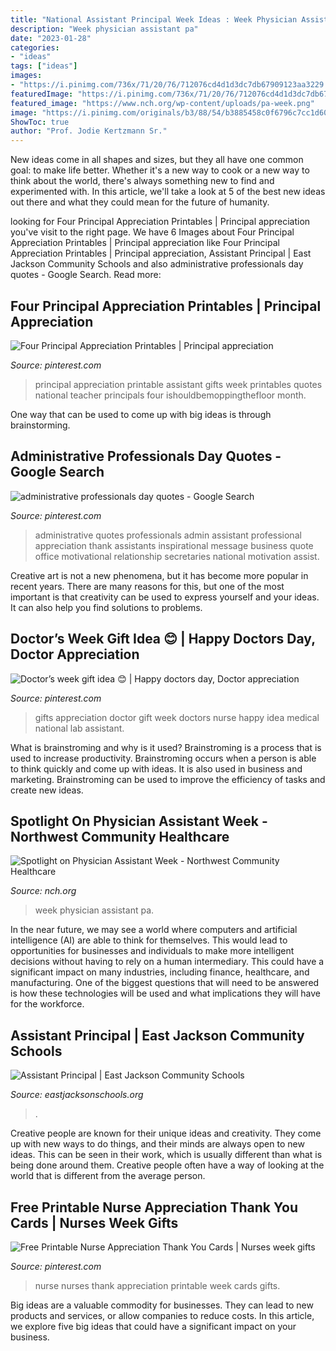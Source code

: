 ```yaml
---
title: "National Assistant Principal Week Ideas : Week Physician Assistant Pa"
description: "Week physician assistant pa"
date: "2023-01-28"
categories:
- "ideas"
tags: ["ideas"]
images:
- "https://i.pinimg.com/736x/71/20/76/712076cd4d1d3dc7db67909123aa3229.jpg"
featuredImage: "https://i.pinimg.com/736x/71/20/76/712076cd4d1d3dc7db67909123aa3229.jpg"
featured_image: "https://www.nch.org/wp-content/uploads/pa-week.png"
image: "https://i.pinimg.com/originals/b3/88/54/b3885458c0f6796c7cc1d6079bd783f3.jpg"
ShowToc: true
author: "Prof. Jodie Kertzmann Sr."
---
```



New ideas come in all shapes and sizes, but they all have one common goal: to make life better. Whether it's a new way to cook or a new way to think about the world, there's always something new to find and experimented with. In this article, we'll take a look at 5 of the best new ideas out there and what they could mean for the future of humanity.

	

		
looking for Four Principal Appreciation Printables | Principal appreciation you've visit to the right page. We have 6 Images about Four Principal Appreciation Printables | Principal appreciation like Four Principal Appreciation Printables | Principal appreciation, Assistant Principal | East Jackson Community Schools and also administrative professionals day quotes - Google Search. Read more:
		
    
## Four Principal Appreciation Printables | Principal Appreciation

<img loading=lazy src="https://i.pinimg.com/736x/14/da/b2/14dab2b4318566d437b33892c1322261.jpg" onerror="this.onerror=null;this.src='https://tse2.mm.bing.net/th?id=OIP.FIaFKHboeXsAa_SKlD0SOAHaKA&amp;pid=15.1';" alt="Four Principal Appreciation Printables | Principal appreciation">

_Source: pinterest.com_

>principal appreciation printable assistant gifts week printables quotes national teacher principals four ishouldbemoppingthefloor month. 

	

One way that can be used to come up with big ideas is through brainstorming.

    
## Administrative Professionals Day Quotes - Google Search

<img loading=lazy src="https://i.pinimg.com/originals/b3/88/54/b3885458c0f6796c7cc1d6079bd783f3.jpg" onerror="this.onerror=null;this.src='https://tse2.mm.bing.net/th?id=OIP.W_ITG6k5R694DP5PRtx0OgDgEW&amp;pid=15.1';" alt="administrative professionals day quotes - Google Search">

_Source: pinterest.com_

>administrative quotes professionals admin assistant professional appreciation thank assistants inspirational message business quote office motivational relationship secretaries national motivation assist. 

	

Creative art is not a new phenomena, but it has become more popular in recent years. There are many reasons for this, but one of the most important is that creativity can be used to express yourself and your ideas. It can also help you find solutions to problems.

    
## Doctor’s Week Gift Idea 😊 | Happy Doctors Day, Doctor Appreciation

<img loading=lazy src="https://i.pinimg.com/736x/71/20/76/712076cd4d1d3dc7db67909123aa3229.jpg" onerror="this.onerror=null;this.src='https://tse3.mm.bing.net/th?id=OIP.C4c5nJCs0gLkfY6-XQLqqQHaJ3&amp;pid=15.1';" alt="Doctor’s week gift idea 😊 | Happy doctors day, Doctor appreciation">

_Source: pinterest.com_

>gifts appreciation doctor gift week doctors nurse happy idea medical national lab assistant. 

	

What is brainstroming and why is it used?
Brainstroming is a process that is used to increase productivity. Brainstroming occurs when a person is able to think quickly and come up with ideas. It is also used in business and marketing. Brainstroming can be used to improve the efficiency of tasks and create new ideas.

    
## Spotlight On Physician Assistant Week - Northwest Community Healthcare

<img loading=lazy src="https://www.nch.org/wp-content/uploads/pa-week.png" onerror="this.onerror=null;this.src='https://tse4.mm.bing.net/th?id=OIP.v_d7b0betWsp_fAYQ9y5NQAAAA&amp;pid=15.1';" alt="Spotlight on Physician Assistant Week - Northwest Community Healthcare">

_Source: nch.org_

>week physician assistant pa. 

	

In the near future, we may see a world where computers and artificial intelligence (AI) are able to think for themselves. This would lead to opportunities for businesses and individuals to make more intelligent decisions without having to rely on a human intermediary. This could have a significant impact on many industries, including finance, healthcare, and manufacturing. One of the biggest questions that will need to be answered is how these technologies will be used and what implications they will have for the workforce.

    
## Assistant Principal | East Jackson Community Schools

<img loading=lazy src="https://eastjacksonschools.org/wp-content/uploads/2020/08/EJ-Assistant-Principal.jpg" onerror="this.onerror=null;this.src='https://tse3.mm.bing.net/th?id=OIP.qIKOylrOcj0KZ07psT2vqAHaDw&amp;pid=15.1';" alt="Assistant Principal | East Jackson Community Schools">

_Source: eastjacksonschools.org_

>. 

	

Creative people are known for their unique ideas and creativity. They come up with new ways to do things, and their minds are always open to new ideas. This can be seen in their work, which is usually different than what is being done around them. Creative people often have a way of looking at the world that is different from the average person.

    
## Free Printable Nurse Appreciation Thank You Cards | Nurses Week Gifts

<img loading=lazy src="https://i.pinimg.com/736x/c7/14/f8/c714f80660e16a9da9980e01e65d93f5.jpg" onerror="this.onerror=null;this.src='https://tse4.mm.bing.net/th?id=OIP.pFVyuvBVrznH6QXcyhZZzQHaSh&amp;pid=15.1';" alt="Free Printable Nurse Appreciation Thank You Cards | Nurses week gifts">

_Source: pinterest.com_

>nurse nurses thank appreciation printable week cards gifts. 

	

Big ideas are a valuable commodity for businesses. They can lead to new products and services, or allow companies to reduce costs. In this article, we explore five big ideas that could have a significant impact on your business.

